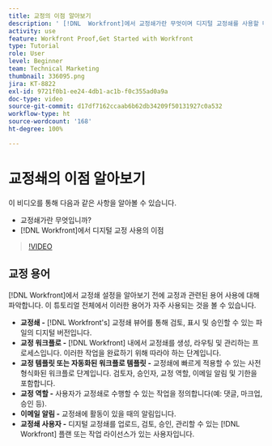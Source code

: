 ```yaml
---
title: 교정의 이점 알아보기
description: ' [!DNL  Workfront]에서 교정쇄가란 무엇이며 디지털 교정쇄를 사용할 때의 이점에 대해 알아봅니다.'
activity: use
feature: Workfront Proof,Get Started with Workfront
type: Tutorial
role: User
level: Beginner
team: Technical Marketing
thumbnail: 336095.png
jira: KT-8822
exl-id: 9721f0b1-ee24-4db1-ac1b-f0c355ad0a9a
doc-type: video
source-git-commit: d17df7162ccaab6b62db34209f50131927c0a532
workflow-type: ht
source-wordcount: '168'
ht-degree: 100%

---
```


# 교정쇄의 이점 알아보기

이 비디오를 통해 다음과 같은 사항을 알아볼 수 있습니다.

* 교정쇄가란 무엇입니까?
* [!DNL Workfront]에서 디지털 교정 사용의 이점

>[!VIDEO](https://video.tv.adobe.com/v/336095/?quality=12&learn=on&enablevpops)

## 교정 용어

[!DNL  Workfront]에서 교정쇄 설정을 알아보기 전에 교정과 관련된 용어 사용에 대해 파악합니다. 이 튜토리얼 전체에서 이러한 용어가 자주 사용되는 것을 볼 수 있습니다.

* **교정쇄 -** [!DNL Workfront's] 교정쇄 뷰어를 통해 검토, 표시 및 승인할 수 있는 파일의 디지털 버전입니다.
* **교정 워크플로 -** [!DNL Workfront] 내에서 교정쇄를 생성, 라우팅 및 관리하는 프로세스입니다. 이러한 작업을 완료하기 위해 따라야 하는 단계입니다.
* **교정 템플릿 또는 자동화된 워크플로 템플릿 -** 교정쇄에 빠르게 적용할 수 있는 사전 형식화된 워크플로 단계입니다. 검토자, 승인자, 교정 역할, 이메일 알림 및 기한을 포함합니다.
* **교정 역할 -** 사용자가 교정쇄로 수행할 수 있는 작업을 정의합니다(예: 댓글, 마크업, 승인 등).
* **이메일 알림 -** 교정쇄에 활동이 있을 때의 알림입니다.
* **교정쇄 사용자 -** 디지털 교정쇄를 업로드, 검토, 승인, 관리할 수 있는 [!DNL Workfront] 플랜 또는 작업 라이선스가 있는 사용자입니다.

